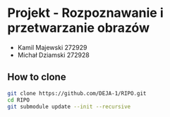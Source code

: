 # Projekt - Rozpoznawanie i przetwarzanie obrazów

- Kamil Majewski 272929
- Michał Dziamski 272928

##  How to clone

```bash
git clone https://github.com/DEJA-1/RIPO.git
cd RIPO
git submodule update --init --recursive
```
